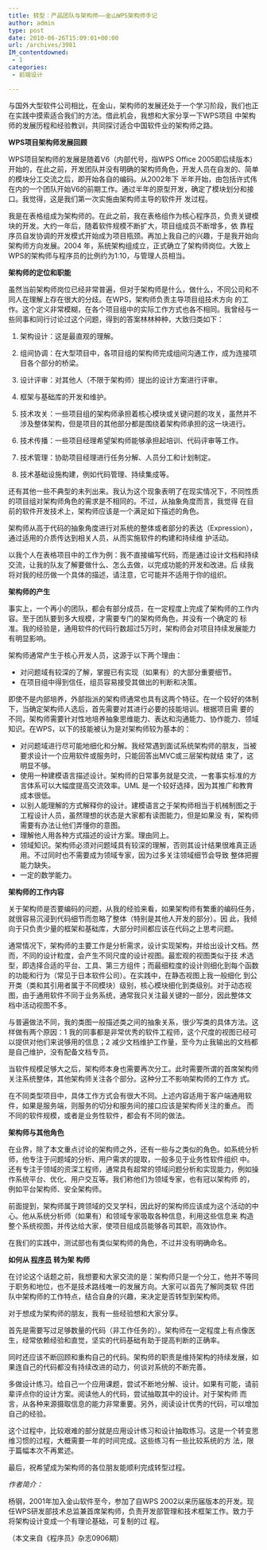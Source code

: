 ```yaml
---
title: 转型：产品团队与架构师——金山WPS架构师手记
author: admin
type: post
date: 2010-06-26T15:09:01+00:00
url: /archives/3981
IM_contentdowned:
 - 1
categories:
 - 前端设计

---
```

与国外大型软件公司相比，在金山，架构师的发展还处于一个学习阶段，我们也正在实践中摸索适合我们的方法。借此机会，我想和大家分享一下WPS项目 中架构师的发展历程和经验教训，共同探讨适合中国软件业的架构师之路。

**WPS项目架构师发展回顾**

WPS项目架构师的发展是随着V6（内部代号，指WPS Office 2005即后续版本）开始的，在此之前，开发团队并没有明确的架构师角色，开发人员在自发的、简单的模块分工交流之后，即开始各自的编码。从2002年下 半年开始，由包括许式伟在内的一个团队开始V6的前期工作。通过半年的原型开发，确定了模块划分和接口。我觉得，这是我们第一次实施由架构师主导的软件开 发过程。

我是在表格组成为架构师的。在此之前，我在表格组作为核心程序员，负责关键模块的开发。大约一年后，随着软件规模不断扩大，项目组成员不断增多，依 靠程序员自发协调的开发模式开始成为项目瓶颈。再加上我自己的兴趣，于是我开始向架构师方向发展。2004 年，系统架构组成立，正式确立了架构师岗位。大致上WPS的架构师与程序员的比例约为1:10，与管理人员相当。

**架构师的定位和职能**

虽然当前架构师岗位已经非常普遍，但对于架构师是什么，做什么，不同公司和不同人在理解上存在很大的分歧。在WPS，架构师负责主导项目组技术方向 的工作。这个定义非常模糊，在各个项目组中的实际工作方式也各不相同。我曾经与一些同事和同行讨论过这个问题，得到的答案林林种种，大致归类如下：

1. 架构设计：这是最直观的理解。

2. 组间协调：在大型项目中，各项目组的架构师完成组间沟通工作，成为连接项目各个部分的桥梁。

3. 设计评审：对其他人（不限于架构师）提出的设计方案进行评审。

4. 框架与基础库的开发和维护。

5. 技术攻关：一些项目组的架构师承担着核心模块或关键问题的攻关，虽然并不涉及整体架构，但是项目的其他部分都是围绕着架构师承担的这一块进行。

6. 技术传播：一些项目经理希望架构师能够承担起培训、代码评审等工作。

7. 技术管理：协助项目经理进行任务分解、人员分工和计划制定。

8. 技术基础设施构建，例如代码管理、持续集成等。

还有其他一些不典型的未列出来。我认为这个现象表明了在现实情况下，不同性质的项目组对架构师角色的需求是不相同的。不过，从抽象角度而言，我觉得 在目前的软件开发技术上，架构师应该是一个满足如下描述的角色。

架构师从高于代码的抽象角度进行对系统的整体或者部分的表达（Expression），通过适用的介质传达到相关人员，从而实施软件的构建和持续维 护活动。

以我个人在表格项目中的工作为例：我不直接编写代码，而是通过设计文档和持续交流，让我的队友了解要做什么、怎么去做，以完成功能的开发和改进。后 续我将对我的经历做一个具体的描述，请注意，它可能并不适用于你的组织。

**架构师的产生**

事实上，一个再小的团队，都会有部分成员，在一定程度上完成了架构师的工作内容。至于团队要到多大规模，才需要专门的架构师角色，并没有一个确定的 标准。我的经验是，通用软件的代码行数超过5万时，架构师会对项目持续发展能力有明显影响。

架构师通常产生于核心开发人员，这源于以下两个理由：

 * 对问题域有较深的了解，掌握已有实现（如果有）的大部分重要细节。
 * 在项目组中得到信任，组员容易接受其做出的判断和决策。

即使不是内部培养，外部指派的架构师通常也具有这两个特征。在一个较好的体制下，当确定架构师人选后，首先需要对其进行必要的技能培训。根据项目需 要的不同，架构师需要针对性地培养抽象思维能力、表达和沟通能力、协作能力、领域知识。在WPS，以下的技能被认为是对架构师较为基本的：

 * 对问题域进行尽可能地细化和分解。我经常遇到面试系统架构师的朋友，当被要求设计一个应用软件或服务时，只能回答出MVC或三层架构就结 束了，这明显不够。
 * 使用一种建模语言描述设计。架构师的日常事务就是交流，一套事实标准的方言体系可以大幅度提高交流效率。UML 是一个较好选择，因为其推广和教育成本很低。
 * 以别人能理解的方式解释你的设计。建模语言之于架构师相当于机械制图之于工程设计人员，虽然理想的状态是大家都有读图能力，但是如果没 有，架构师需要有办法让他们弄懂你的意图。
 * 理解他人用各种方式描述的设计方案。理由同上。
 * 领域知识。架构师必须对问题域具有较深的理解，否则其设计结果很难真正适用。不过同时也不需要成为领域专家，因为过多关注领域细节会导致 整体把握能力缺失。
 * 一定的数学能力。

**架构师的工作内容**

关于架构师是否要编码的问题，从我的经验来看，如果架构师有繁重的编码任务，就很容易沉浸到代码细节而忽略了整体（特别是其他人开发的部分）。因 此，我倾向于只负责少量的框架和基础库，大部分时间都应该在代码之上思考问题。

通常情况下，架构师的主要工作是分析需求，设计实现架构，并给出设计文档。然而，不同的设计粒度，会产生不同尺度的设计视图。最宏观的视图类似于技 术选型，即选择合适的平台、工具、第三方组件；而最细粒度的设计则细化到每个函数的功能和行为（常见于日本软件公司）。在实践中，在静态视图上我一般细化 到公开类（类和其引用者属于不同模块）级别，核心模块细化到类级别。对于动态视图，由于通用软件不同于业务系统，通常我只关注最关键的一部分，因此整体文 档中活动视图不多。

与普遍做法不同，我的类图一般描述类之间的抽象关系，很少写类的具体方法。这样做有两个原因：1 我的同事都是非常优秀的软件工程师，这个尺度的视图已经可以提供对他们来说够用的信息；2 减少文档维护工作量，至今为止我输出的文档都是自己维护，没有配备文档专员。

当软件规模足够大之后，架构师本身也需要再次分工。此时需要所谓的首席架构师关注系统整体，其他架构师关注各个部分。这种分工不影响架构师的工作方 式。

在不同类型项目中，具体工作方式会有很大不同。上述内容适用于客户端通用软件，如果是服务端，则服务的切分和服务间的接口应该是架构师关注的重点。 而不同的软件规模，或者是业务性软件，都会有不同的做法。

**架构师与其他角色**

在业界，除了本文重点讨论的架构师之外，还有一些与之类似的角色。如系统分析师，他专注于问题域的分析、用户需求的提取，一般多见于业务性软件组织 中。还有专注于领域的资深工程师，通常具有超常的领域问题分析和实现能力，例如操作系统平台、优化、用户交互等。我们称他们为领域专家，也有冠以架构师 的，例如平台架构师、安全架构师。

前面提到，架构师属于跨领域的交叉学科，因此好的架构师应该成为这个活动的中心。他从系统分析师（如果有）和领域专家吸取各种信息，利用这些信息来 构造整个系统视图，并传达给大家，使项目组成员能够各司其职，高效协作。

在我们的实践中，测试部也有类似架构师的角色，不过并没有明确命名。

**如何从 [程序员](http://www.kuqin.com/) 转为架 构师**

在讨论这个话题之前，我想要和大家交流的是：架构师只是一个分工，他并不等同于职务和地位，也不是技术路线唯一的发展方向。大家可以首先了解同类软 件团队中架构师的工作特点，结合自身的兴趣，来决定是否转型到架构师。

对于想成为架构师的朋友，我有一些经验想和大家分享。

首先是需要写过足够数量的代码（非工作任务的）。架构师在一定程度上有点像医生，经常依赖经验和直觉，坚实的代码基础有助于提高判断的正确率。

同时还应该不断回顾和重构自己的代码。架构师的职责是维持架构的持续发展，如果连自己的代码都没有持续改进的动力，何谈对系统的不断完善。

多做设计练习。给自己一个应用课题，尝试不断地分解、设计。如果有可能，请前辈评点你的设计方案。阅读他人的代码，尝试抽取其中的设计。对于架构师 而言，从各种来源摄取信息的能力非常重要。另外，阅读设计优秀的代码，可以增加自己的经验。

这个过程中，比较艰难的部分就是应用设计练习和设计抽取练习。这是一个转变思维习惯的过程，大概需要一年的时间完成。这些练习有一些比较系统的方 法，限于篇幅本次不再累述。

最后，祝希望成为架构师的各位朋友能顺利完成转型过程。

_作者简介：_

杨钢，2001年加入金山软件至今，参加了自WPS 2002以来历届版本的开发。现任WPS研发部技术总监兼首席架构师，负责开发部管理和技术框架工作。致力于将架构设计变成一个有理论基础，可复制的过 程。

（本文来自《程序员》杂志0906期）